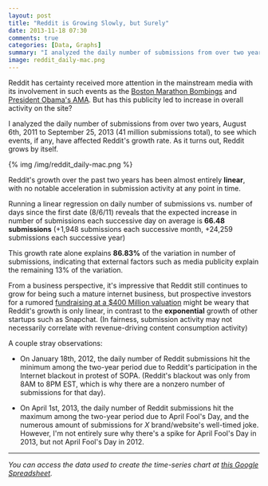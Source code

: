 ```yaml
---
layout: post
title: "Reddit is Growing Slowly, but Surely"
date: 2013-11-18 07:30
comments: true
categories: [Data, Graphs]
summary: "I analyzed the daily number of submissions from over two years to see which events, if any, have affected Reddit's growth rate. As it turns out, Reddit grows by itself."
image: reddit_daily-mac.png
---
```


Reddit has certainty received more attention in the mainstream media with its involvement in such events as the [Boston Marathon Bombings](http://www.nytimes.com/2013/04/29/business/media/bombings-trip-up-reddit-in-its-turn-in-spotlight.html?_r=0) and [President Obama's AMA](hhttp://www.reddit.com/r/IAmA/comments/z1c9z/i_am_barack_obama_president_of_the_united_states/). But has this publicity led to increase in overall activity on the site?

I analyzed the daily number of submissions from over two years, August 6th, 2011 to September 25, 2013 (41 million submissions total), to see which events, if any, have affected Reddit's growth rate. As it turns out, Reddit grows by itself.

<!-- more -->

{% img /img/reddit_daily-mac.png %}

Reddit's growth over the past two years has been almost entirely **linear**, with no notable acceleration in submission activity at any point in time.

Running a linear regression on daily number of submissions vs. number of days since the first date (8/6/11) reveals that the expected increase in number of submissions each successive day on average is **66.48 submissions**  (+1,948 submissions each successive month, +24,259 submissions each successive year)

This growth rate alone explains **86.83%** of the variation in number of submissions, indicating that external factors such as media publicity explain the remaining 13% of the variation.

From a business perspective, it's impressive that Reddit still continues to grow for being such a mature internet business, but prospective investors for a rumored [fundraising at a $400 Million valuation](http://techcrunch.com/2013/01/06/reddit-rumored-to-be-raising-money-at-a-400-million-valuation/) might be weary that Reddit's growth is only linear, in contrast to the **exponential** growth of other startups such as Snapchat. (In fairness, submission activity may not necessarily correlate with revenue-driving content consumption activity)

A couple stray observations:

- On January 18th, 2012, the daily number of Reddit submissions hit the minimum among the two-year period due to Reddit's participation in the Internet blackout in protest of SOPA. (Reddit's blackout was only from 8AM to 8PM EST, which is why there are a nonzero number of submissions for that day).

- On April 1st, 2013, the daily number of Reddit submissions hit the maximum among the two-year period due to April Fool's Day, and the numerous amount of submissions for *X* brand/website's well-timed joke. However, I'm not entirely sure why there's a spike for April Fool's Day in 2013, but not April Fool's Day in 2012.

---
*You can access the data used to create the time-series chart at [this Google Spreadsheet](https://docs.google.com/spreadsheet/ccc?key=0AjPFdCURhZvddGZ2Zkk1MGF3SjZxdC1sRzV5SW9zRWc&usp=sharing).*



